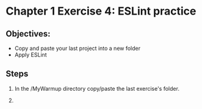 # Chapter 1 Exercise 4: ESLint practice

## Objectives:
* Copy and paste your last project into a new folder
* Apply ESLint

## Steps


1. In the /MyWarmup directory copy/paste the last exercise's folder. 

1. 